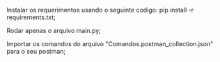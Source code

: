 Instalar os requerimentos usando o seguinte codigo: pip install -r requirements.txt;

Rodar apenas o arquivo main.py;

Importar os comandos do arquivo "Comandos.postman_collection.json" para o seu postman;
